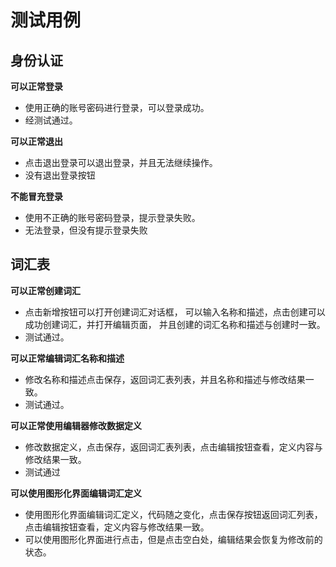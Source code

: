 # 测试用例

## 身份认证

**可以正常登录**

* 使用正确的账号密码进行登录，可以登录成功。
* 经测试通过。

**可以正常退出**

* 点击退出登录可以退出登录，并且无法继续操作。
* 没有退出登录按钮

**不能冒充登录**

* 使用不正确的账号密码登录，提示登录失败。
* 无法登录，但没有提示登录失败

## 词汇表

**可以正常创建词汇**

* 点击新增按钮可以打开创建词汇对话框，
  可以输入名称和描述，点击创建可以成功创建词汇，并打开编辑页面，
  并且创建的词汇名称和描述与创建时一致。
* 测试通过。

**可以正常编辑词汇名称和描述**

* 修改名称和描述点击保存，返回词汇表列表，并且名称和描述与修改结果一致。
* 测试通过。

**可以正常使用编辑器修改数据定义**

* 修改数据定义，点击保存，返回词汇表列表，点击编辑按钮查看，定义内容与修改结果一致。
* 测试通过

**可以使用图形化界面编辑词汇定义**

* 使用图形化界面编辑词汇定义，代码随之变化，点击保存按钮返回词汇列表，点击编辑按钮查看，定义内容与修改结果一致。
* 可以使用图形化界面进行点击，但是点击空白处，编辑结果会恢复为修改前的状态。


